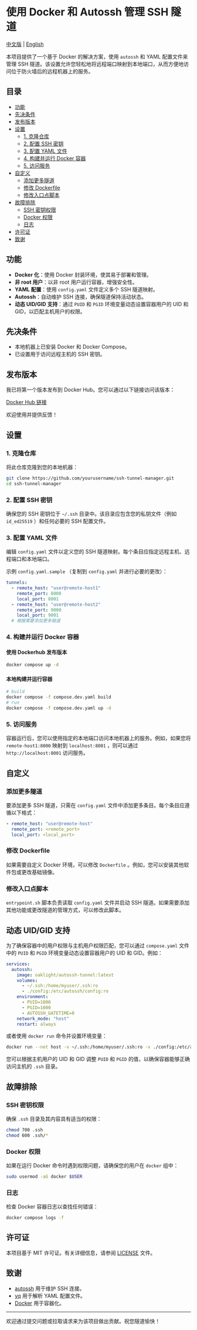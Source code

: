 # 使用 Docker 和 Autossh 管理 SSH 隧道

[中文版](README.md) | [English](README_en.md)

本项目提供了一个基于 Docker 的解决方案，使用 `autossh` 和 YAML 配置文件来管理 SSH 隧道。该设置允许您轻松地将远程端口映射到本地端口，从而方便地访问位于防火墙后的远程机器上的服务。

## 目录

* [功能](#功能)
* [先决条件](#先决条件)
* [发布版本](#发布版本)
* [设置](#设置)
  + [1. 克隆仓库](#1-克隆仓库)
  + [2. 配置 SSH 密钥](#2-配置-ssh-密钥)
  + [3. 配置 YAML 文件](#3-配置-yaml-文件)
  + [4. 构建并运行 Docker 容器](#4-构建并运行-docker-容器)
  + [5. 访问服务](#5-访问服务)
* [自定义](#自定义)
  + [添加更多隧道](#添加更多隧道)
  + [修改 Dockerfile](#修改-dockerfile)
  + [修改入口点脚本](#修改入口点脚本)
* [故障排除](#故障排除)
  + [SSH 密钥权限](#ssh-密钥权限)
  + [Docker 权限](#docker-权限)
  + [日志](#日志)
* [许可证](#许可证)
* [致谢](#致谢)

## 功能

* **Docker 化**：使用 Docker 封装环境，使其易于部署和管理。
* **非 root 用户**：以非 root 用户运行容器，增强安全性。
* **YAML 配置**：使用 `config.yaml` 文件定义多个 SSH 隧道映射。
* **Autossh**：自动维护 SSH 连接，确保隧道保持活动状态。
* **动态 UID/GID 支持**：通过 `PUID` 和 `PGID` 环境变量动态设置容器用户的 UID 和 GID，以匹配主机用户的权限。

## 先决条件

* 本地机器上已安装 Docker 和 Docker Compose。
* 已设置用于访问远程主机的 SSH 密钥。

## 发布版本

我已将第一个版本发布到 Docker Hub。您可以通过以下链接访问该版本：

[Docker Hub 链接](https://hub.docker.com/r/oaklight/autossh-tunnel)

欢迎使用并提供反馈！

## 设置

### 1. 克隆仓库

将此仓库克隆到您的本地机器：

```sh
git clone https://github.com/yourusername/ssh-tunnel-manager.git
cd ssh-tunnel-manager
```

### 2. 配置 SSH 密钥

确保您的 SSH 密钥位于 `~/.ssh` 目录中。该目录应包含您的私钥文件（例如 `id_ed25519` ）和任何必要的 SSH 配置文件。

### 3. 配置 YAML 文件

编辑 `config.yaml` 文件以定义您的 SSH 隧道映射。每个条目应指定远程主机、远程端口和本地端口。

示例 `config.yaml.sample` （复制到 `config.yaml` 并进行必要的更改）：

```yaml
tunnels:
  - remote_host: "user@remote-host1"
    remote_port: 8000
    local_port: 8001
  - remote_host: "user@remote-host2"
    remote_port: 9000
    local_port: 9001
  # 根据需要添加更多隧道
```

### 4. 构建并运行 Docker 容器

#### 使用 Dockerhub 发布版本

```sh
docker compose up -d
```

#### 本地构建并运行容器

```sh
# build
docker compose -f compose.dev.yaml build
# run
docker compose -f compose.dev.yaml up -d
```

### 5. 访问服务

容器运行后，您可以使用指定的本地端口访问本地机器上的服务。例如，如果您将 `remote-host1:8000` 映射到 `localhost:8001` ，则可以通过 `http://localhost:8001` 访问服务。

## 自定义

### 添加更多隧道

要添加更多 SSH 隧道，只需在 `config.yaml` 文件中添加更多条目。每个条目应遵循以下格式：

```yaml
- remote_host: "user@remote-host"
  remote_port: <remote_port>
  local_port: <local_port>
```

### 修改 Dockerfile

如果需要自定义 Docker 环境，可以修改 `Dockerfile` 。例如，您可以安装其他软件包或更改基础镜像。

### 修改入口点脚本

`entrypoint.sh` 脚本负责读取 `config.yaml` 文件并启动 SSH 隧道。如果需要添加其他功能或更改隧道的管理方式，可以修改此脚本。

## 动态 UID/GID 支持

为了确保容器中的用户权限与主机用户权限匹配，您可以通过 `compose.yaml` 文件中的 `PUID` 和 `PGID` 环境变量动态设置容器用户的 UID 和 GID。例如：

```yaml
services:
  autossh:
    image: oaklight/autossh-tunnel:latest
    volumes:
      - ~/.ssh:/home/myuser/.ssh:ro
      - ./config:/etc/autossh/config:ro
    environment:
      - PUID=1000
      - PGID=1000
      - AUTOSSH_GATETIME=0
    network_mode: "host"
    restart: always
```

或者使用 `docker run` 命令并设置环境变量：

```bash
docker run --net host -v ~/.ssh:/home/myuser/.ssh:ro -v ./config:/etc/autossh/config:ro -e PUID=1000 -e PGID=1000 -e AUTOSSH_GATETIME=0 --restart always oaklight/autossh-tunnel:latest
```

您可以根据主机用户的 UID 和 GID 调整 `PUID` 和 `PGID` 的值，以确保容器能够正确访问主机的 `.ssh` 目录。

## 故障排除

### SSH 密钥权限

确保 `.ssh` 目录及其内容具有适当的权限：

```sh
chmod 700 .ssh
chmod 600 .ssh/*
```

### Docker 权限

如果在运行 Docker 命令时遇到权限问题，请确保您的用户在 `docker` 组中：

```sh
sudo usermod -aG docker $USER
```

### 日志

检查 Docker 容器日志以查找任何错误：

```sh
docker compose logs -f
```

## 许可证

本项目基于 MIT 许可证。有关详细信息，请参阅 [LICENSE](LICENSE) 文件。

## 致谢

* [autossh](http://www.harding.motd.ca/autossh/) 用于维护 SSH 连接。
* [yq](https://github.com/mikefarah/yq) 用于解析 YAML 配置文件。
* [Docker](https://www.docker.com/) 用于容器化。

---

欢迎通过提交问题或拉取请求来为该项目做出贡献。祝您隧道愉快！
